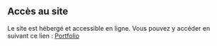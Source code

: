 ## Accès au site

Le site est hébergé et accessible en ligne. Vous pouvez y accéder en suivant ce lien : [Portfolio](https://ekk-portfolio/.github.io/)
